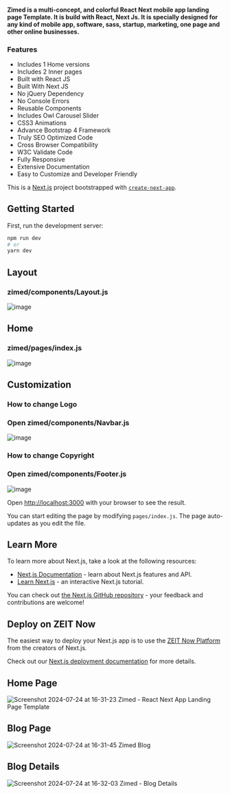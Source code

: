 
#### Zimed is a multi-concept, and colorful React Next mobile app landing page Template. It is build with React, Next Js. It is specially designed for any kind of mobile app, software, sass, startup, marketing, one page and other online businesses.
### Features
+ Includes 1 Home versions
+ Includes 2 Inner pages
+ Built with React JS
+ Built With Next JS
+ No jQuery Dependency
+ No Console Errors
+ Reusable Components
+ Includes Owl Carousel Slider
+ CSS3 Animations
+ Advance Bootstrap 4 Framework
+ Truly SEO Optimized Code
+ Cross Browser Compatibility
+ W3C Validate Code
+ Fully Responsive
+ Extensive Documentation
+ Easy to Customize and Developer Friendly
  
This is a [Next.js](https://nextjs.org/) project bootstrapped with [`create-next-app`](https://github.com/zeit/next.js/tree/canary/packages/create-next-app).

## Getting Started

First, run the development server:

```bash
npm run dev
# or
yarn dev
```
## Layout
### zimed/components/Layout.js
![image](https://github.com/user-attachments/assets/a2ecae77-cc63-46cf-b902-d6f64b804a96)
## Home
### zimed/pages/index.js
![image](https://github.com/user-attachments/assets/d0d3b366-d79d-4b29-af47-19b547251327)
## Customization
### How to change Logo 
### Open zimed/components/Navbar.js
![image](https://github.com/user-attachments/assets/8d9e26a5-67f9-4e4e-94a0-e9a9b539b31c)
### How to change Copyright
### Open zimed/components/Footer.js
![image](https://github.com/user-attachments/assets/a9e2deb9-eb98-4c4a-8d39-06221e609b7b)


Open [http://localhost:3000](http://localhost:3000) with your browser to see the result.

You can start editing the page by modifying `pages/index.js`. The page auto-updates as you edit the file.

## Learn More

To learn more about Next.js, take a look at the following resources:

- [Next.js Documentation](https://nextjs.org/docs) - learn about Next.js features and API.
- [Learn Next.js](https://nextjs.org/learn) - an interactive Next.js tutorial.

You can check out [the Next.js GitHub repository](https://github.com/zeit/next.js/) - your feedback and contributions are welcome!

## Deploy on ZEIT Now

The easiest way to deploy your Next.js app is to use the [ZEIT Now Platform](https://zeit.co/import?utm_medium=default-template&filter=next.js&utm_source=create-next-app&utm_campaign=create-next-app-readme) from the creators of Next.js.

Check out our [Next.js deployment documentation](https://nextjs.org/docs/deployment) for more details.
## Home Page 

![Screenshot 2024-07-24 at 16-31-23 Zimed - React Next App Landing Page Template](https://github.com/user-attachments/assets/4701aa21-fbad-4aa2-864a-09087d39bf7c)
## Blog Page 
![Screenshot 2024-07-24 at 16-31-45 Zimed Blog](https://github.com/user-attachments/assets/333ce62b-2ca5-4001-94af-46e7efb55c01)
## Blog Details

![Screenshot 2024-07-24 at 16-32-03 Zimed - Blog Details](https://github.com/user-attachments/assets/6a57d5a7-db19-4fe4-a99f-ab09304180a1)
